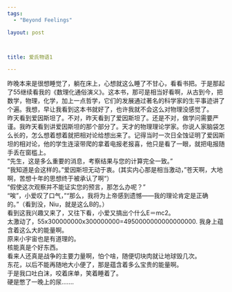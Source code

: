 ```yaml
--- 
tags: 
  - "Beyond Feelings"

layout: post



title: 爱氏物语1

---
```

<div id="msgcns!5F971C000415D85F!259" class="bvMsg"><div>昨晚本来是很想睡觉了，躺在床上，心想就这么睡了不甘心，看看书把。于是那起了55继续看我的《数理化通俗演义》。这本书，那可是相当好看啊，从古到今，把数学，物理，化学，加上一点哲学，它们的发展通过著名的科学家的生平事迹讲了个遍。我想，早让我看到这本书就好了，也许我就不会这么对物理没感觉了。<br>昨天看到爱因斯坦了。不对，昨天看到了爱因斯坦了。还是不对，做学问需要严谨。我昨天看到讲爱因斯坦的那个部分了。天才的物理理论学家。你说人家脑袋怎么长的，怎么想着想着就把相对论给想出来了。记得当时一次日全蚀证明了爱因斯坦的相对论，他的学生连滚带爬的拿着电报老报喜，他只是看了一眼，就把电报随手丢在窗槛上。<br>“先生，这是多么重要的消息，考察结果与您的计算完全一致。”<br>“我知道是会这样的。”爱因斯坦无动于衷。(其实内心那是相当激动，”苍天啊，大地啊，苦想十年的思想终于被承认了啊“）<br>“假使这次观察并不能证实您的预言，那怎么办呢？”<br>“唉”，小爱叹了口气，”“那么，我将为上帝感到遗憾——我的理论肯定是正确的。”（看到没，Niu，就是这么B的。）<br>看到这我兴趣又来了，又往下看，小爱又搞出个什么E＝mc2。<br>太激动了，55x300000000x300000000=4950000000000000000. 我身上蕴含着这么大的能量啊。<br>原来小宇宙也是有道理的。<br>核能真是个好东西。<br>看来人还真是战争的主要力量啊，怕个啥，随便切块肉就让地球毁几次。<br>东花，以后不能再随地大小便了，那是蕴含着多么宝贵的能量啊。<br>于是我口吐白沫，咬着床单，笑着睡着了。<br>硬是憋了一晚上的尿.......</div></div>
